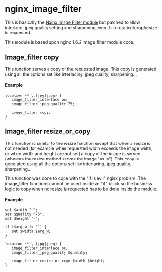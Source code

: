 # nginx_image_filter
This is basically the [Nginx Image Filter module](http://nginx.org/en/docs/http/ngx_http_image_filter_module.html) but patched to allow interlace, jpeg quality setting and sharpening even if no rotation/crop/resize is requested.

This module is based upon nginx 1.6.2 image_filter module code.

## Image_filter copy
This function serves a copy of the requested image. This copy is generated using all the options set like interlacing, jpeg quality, sharpening...

#### Example

    location ~* \.(jpg|jpeg) {
       image_filter_interlace on;
       image_filter_jpeg_quality 75;

       image_filter copy;
    }

## Image_filter resize_or_copy
This function is similar to the resize function except that when a resize is not needed (for example when requested width exceeds the image width, or when width and height are not set) a copy of the image is served (whereas the resize method serves the image "as is"). This copy is generated using all the options set like interlacing, jpeg quality, sharpening... 

This function was done to cope with the "if is evil" nginx problem. The image_filter functions cannot be used inside an "if" block so the business logic to copy when no resize is requested has to be done inside the module.

#### Example

    set $width "-";
    set $quality "75";
    set $height "-";
  
    if ($arg_w != '') {
       set $width $arg_w;
    }

    location ~* \.(jpg|jpeg) {
       image_filter_interlace on;
       image_filter_jpeg_quality $quality;

       image_filter resize_or_copy $width $height;
    }

    
